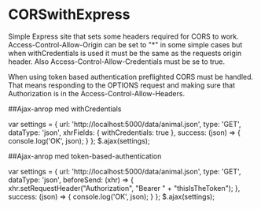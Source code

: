 # CORSwithExpress

Simple Express site that sets some headers required for CORS to work.
Access-Control-Allow-Origin can be set to "*" in some simple cases but when withCredentials is 
used it must be the same as the requests origin header.
Also Access-Control-Allow-Credentials must be se to true.

When using token based authentication preflighted CORS must be handled.
That means responding to the OPTIONS request and making sure that Authorization is
in the Access-Control-Allow-Headers.  

##Ajax-anrop med withCredentials

var settings = {
    url: 'http://localhost:5000/data/animal.json',
    type: 'GET',
    dataType: 'json',
    xhrFields: { withCredentials: true },
    success: (json) => {
        console.log('OK', json);
    }
};
$.ajax(settings);

##Ajax-anrop med token-based-authentication

var settings = {
    url: 'http://localhost:5000/data/animal.json',
    type: 'GET',
    dataType: 'json',
    beforeSend: (xhr) => {
        xhr.setRequestHeader("Authorization", "Bearer " + "thisIsTheToken");
    },
    success: (json) => {
        console.log('OK', json);
    }
};
$.ajax(settings);

